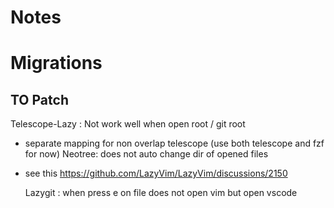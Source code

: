 # Notes

# Migrations

## TO Patch

Telescope-Lazy : Not work well when open root / git root

- separate mapping for non overlap telescope (use both telescope and fzf for now)
  Neotree: does not auto change dir of opened files

- see this https://github.com/LazyVim/LazyVim/discussions/2150

  Lazygit : when press e on file does not open vim but open vscode
